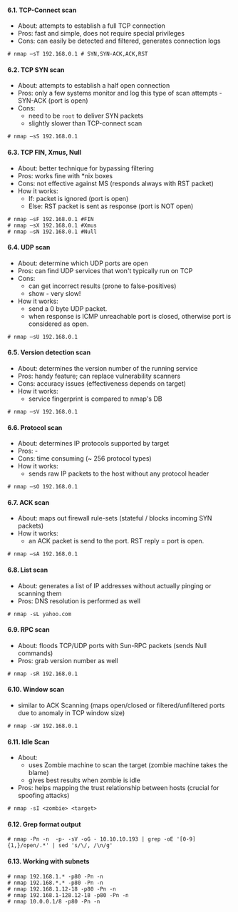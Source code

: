 #### 6.1. TCP-Connect scan

- About: attempts to establish a full TCP connection
- Pros: fast and simple, does not require special privileges
- Cons: can easily be detected and filtered, generates connection logs

```
# nmap –sT 192.168.0.1 # SYN,SYN-ACK,ACK,RST
```


#### 6.2. TCP SYN scan

- About: attempts to establish a half open connection
- Pros: only a few systems monitor and log this type of scan attempts - SYN-ACK (port is open)
- Cons:
	* need to be `root` to deliver SYN packets
	* slightly slower than TCP-connect scan

```
# nmap –sS 192.168.0.1
```


#### 6.3. TCP FIN, Xmus, Null
- About: better technique for bypassing filtering
- Pros: works fine with *nix boxes
- Cons: not effective against MS (responds always with RST packet)
- How it works:
  - If: packet is ignored (port is open) 
  - Else: RST packet is sent as response (port is NOT open)

```
# nmap –sF 192.168.0.1 #FIN
# nmap –sX 192.168.0.1 #Xmus
# nmap –sN 192.168.0.1 #Null
```


#### 6.4. UDP scan
- About: determine which UDP ports are open
- Pros: can find UDP services that won't typically run on TCP
- Cons: 
    - can get incorrect results (prone to false-positives)
    - show - very slow!
- How it works:
  - send a 0 byte UDP packet.
  - when response is ICMP unreachable port is closed, otherwise port is considered as open.

```
# nmap –sU 192.168.0.1
```


#### 6.5. Version detection scan
- About: determines the version number of the running service
- Pros: handy feature; can replace vulnerability scanners
- Cons: accuracy issues (effectiveness depends on target)
- How it works: 
  - service fingerprint is compared to nmap's DB

```
# nmap –sV 192.168.0.1
```


#### 6.6. Protocol scan
- About: determines IP protocols supported by target
- Pros: -
- Cons: time consuming (~ 256 protocol types)
- How it works:
  - sends raw IP packets to the host without any protocol header

```
# nmap –sO 192.168.0.1
```


#### 6.7. ACK scan
- About: maps out firewall rule-sets (stateful / blocks incoming SYN packets)
- How it works: 
  - an ACK packet is send to the port. RST reply = port is open.

```
# nmap –sA 192.168.0.1
```


#### 6.8. List scan
- About: generates a list of IP addresses without actually pinging or scanning them
- Pros: DNS resolution is performed as well

```
# nmap -sL yahoo.com
```


#### 6.9. RPC scan
- About: floods TCP/UDP ports with Sun-RPC packets (sends Null commands)
- Pros: grab version number as well

```
# nmap -sR 192.168.0.1
```


#### 6.10. Window scan
- similar to ACK Scanning (maps open/closed or filtered/unfiltered ports due to anomaly in TCP window size)

```
# nmap -sW 192.168.0.1
```


#### 6.11. Idle Scan
- About: 
  - uses Zombie machine to scan the target (zombie machine takes the blame)
  - gives best results when zombie is idle
- Pros: helps mapping the trust relationship between hosts (crucial for spoofing attacks)

```
# nmap -sI <zombie> <target>
```


#### 6.12. Grep format output
```
# nmap -Pn -n  -p- -sV -oG - 10.10.10.193 | grep -oE '[0-9]{1,}/open/.*' | sed 's/\/, /\n/g'
```


#### 6.13. Working with subnets
```
# nmap 192.168.1.* -p80 -Pn -n
# nmap 192.168.*.* -p80 -Pn -n
# nmap 192.168.1.12-18 -p80 -Pn -n
# nmap 192.168.1-128.12-18 -p80 -Pn -n
# nmap 10.0.0.1/8 -p80 -Pn -n
```

